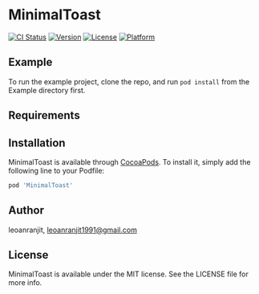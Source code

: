 # MinimalToast

[![CI Status](https://img.shields.io/travis/leoanranjit/MinimalToast.svg?style=flat)](https://travis-ci.org/leoanranjit/MinimalToast)
[![Version](https://img.shields.io/cocoapods/v/MinimalToast.svg?style=flat)](https://cocoapods.org/pods/MinimalToast)
[![License](https://img.shields.io/cocoapods/l/MinimalToast.svg?style=flat)](https://cocoapods.org/pods/MinimalToast)
[![Platform](https://img.shields.io/cocoapods/p/MinimalToast.svg?style=flat)](https://cocoapods.org/pods/MinimalToast)

## Example

To run the example project, clone the repo, and run `pod install` from the Example directory first.

## Requirements

## Installation

MinimalToast is available through [CocoaPods](https://cocoapods.org). To install
it, simply add the following line to your Podfile:

```ruby
pod 'MinimalToast'
```

## Author

leoanranjit, leoanranjit1991@gmail.com

## License

MinimalToast is available under the MIT license. See the LICENSE file for more info.
